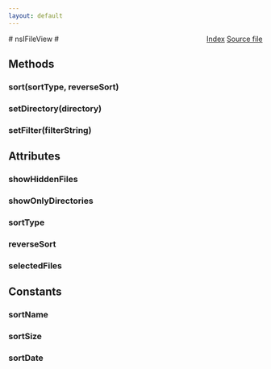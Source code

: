```yaml
---
layout: default
---
```

<div class='links' style='float:right'><a href="../index.html">Index</a>
<a href="http://dxr.mozilla.org/mozilla-central/source/toolkit/components/filepicker/nsIFileView.idl">Source file</a>
</div>
# nsIFileView #

## Methods ##

### sort(sortType, reverseSort) ###

### setDirectory(directory) ###

### setFilter(filterString) ###

## Attributes ##

### showHiddenFiles ###

### showOnlyDirectories ###

### sortType ###

### reverseSort ###

### selectedFiles ###

## Constants ##

### sortName ###

### sortSize ###

### sortDate ###

